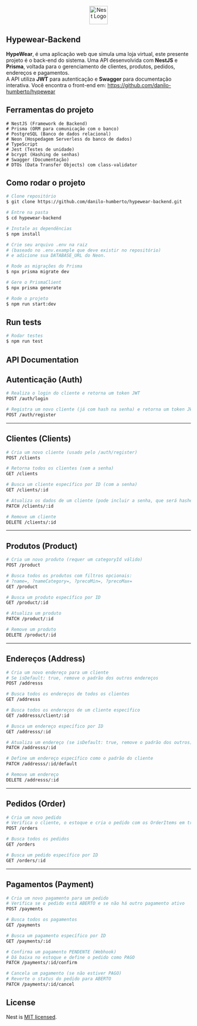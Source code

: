 <p align="center">
  <a href="http://nestjs.com/" target="blank"><img src="https://nestjs.com/img/logo-small.svg" width="50" alt="Nest Logo" /></a>
</p>

## Hypewear-Backend

**HypeWear**, é uma aplicação web que simula uma loja virtual, este presente projeto é o back-end do sistema. Uma API desenvolvida com **NestJS** e **Prisma**, voltada para o gerenciamento de clientes, produtos, pedidos, endereços e pagamentos.  
A API utiliza **JWT** para autenticação e **Swagger** para documentação interativa. 
Você encontra o front-end em: https://github.com/danilo-humberto/hypewear

## Ferramentas do projeto

```
# NestJS (Framework de Backend)
# Prisma (ORM para comunicação com o banco)
# PostgreSQL (Banco de dados relacional)
# Neon (Hospedagem Serverless do banco de dados)
# TypeScript
# Jest (Testes de unidade)
# bcrypt (Hashing de senhas)
# Swagger (Documentação)
# DTOs (Data Transfer Objects) com class-validator

```
## Como rodar o projeto

```bash
# Clone repositório
$ git clone https://github.com/danilo-humberto/hypewear-backend.git

# Entre na pasta
$ cd hypewear-backend

# Instale as dependências
$ npm install

# Crie seu arquivo .env na raiz
# (baseado no .env.example que deve existir no repositório)
# e adicione sua DATABASE_URL do Neon.

# Rode as migrações do Prisma
$ npx prisma migrate dev

# Gere o PrismaClient
$ npx prisma generate

# Rode o projeto
$ npm run start:dev
```

## Run tests

```bash
# Rodar testes
$ npm run test
```

## API Documentation

## Autenticação (Auth)

```bash
# Realiza o login do cliente e retorna um token JWT
POST /auth/login

# Registra um novo cliente (já com hash na senha) e retorna um token JWT
POST /auth/register
```

---

## Clientes (Clients)

```bash
# Cria um novo cliente (usado pelo /auth/register)
POST /clients

# Retorna todos os clientes (sem a senha)
GET /clients

# Busca um cliente específico por ID (com a senha)
GET /clients/:id

# Atualiza os dados de um cliente (pode incluir a senha, que será hasheada)
PATCH /clients/:id

# Remove um cliente
DELETE /clients/:id
```

---

## Produtos (Product)

```bash
# Cria um novo produto (requer um categoryId válido)
POST /product

# Busca todos os produtos com filtros opcionais:
# ?name=, ?nameCategory=, ?precoMin=, ?precoMax=
GET /product

# Busca um produto específico por ID
GET /product/:id

# Atualiza um produto
PATCH /product/:id

# Remove um produto
DELETE /product/:id
```

---

## Endereços (Address)

```bash
# Cria um novo endereço para um cliente
# Se isDefault: true, remove o padrão dos outros endereços
POST /addresss

# Busca todos os endereços de todos os clientes
GET /addresss

# Busca todos os endereços de um cliente específico
GET /addresss/client/:id

# Busca um endereço específico por ID
GET /addresss/:id

# Atualiza um endereço (se isDefault: true, remove o padrão dos outros)
PATCH /addresss/:id

# Define um endereço específico como o padrão do cliente
PATCH /addresss/:id/default

# Remove um endereço
DELETE /addresss/:id
```

---

## Pedidos (Order)

```bash
# Cria um novo pedido
# Verifica o cliente, o estoque e cria o pedido com os OrderItems em transação
POST /orders

# Busca todos os pedidos
GET /orders

# Busca um pedido específico por ID
GET /orders/:id
```

---

## Pagamentos (Payment)

```bash
# Cria um novo pagamento para um pedido
# Verifica se o pedido está ABERTO e se não há outro pagamento ativo
POST /payments

# Busca todos os pagamentos
GET /payments

# Busca um pagamento específico por ID
GET /payments/:id

# Confirma um pagamento PENDENTE (Webhook)
# Dá baixa no estoque e define o pedido como PAGO
PATCH /payments/:id/confirm

# Cancela um pagamento (se não estiver PAGO)
# Reverte o status do pedido para ABERTO
PATCH /payments/:id/cancel
```

## License

Nest is [MIT licensed](https://github.com/nestjs/nest/blob/master/LICENSE).
